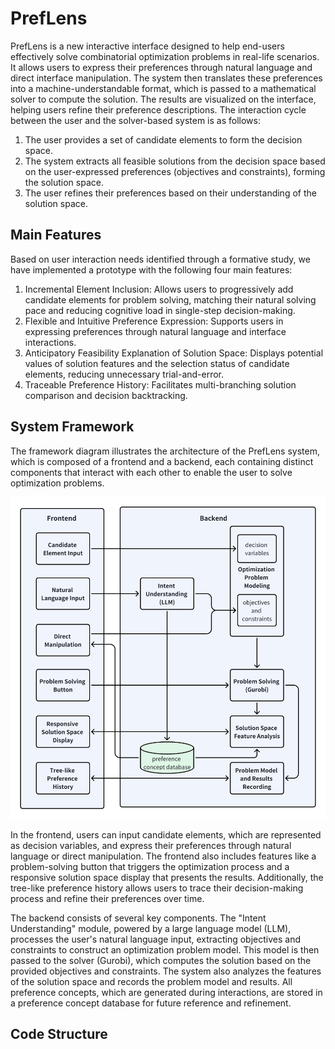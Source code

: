 # PrefLens
PrefLens is a new interactive interface designed to help end-users effectively solve combinatorial optimization problems in real-life scenarios. It allows users to express their preferences through natural language and direct interface manipulation. The system then translates these preferences into a machine-understandable format, which is passed to a mathematical solver to compute the solution. The results are visualized on the interface, helping users refine their preference descriptions. The interaction cycle between the user and the solver-based system is as follows:
1. The user provides a set of candidate elements to form the decision space.
2. The system extracts all feasible solutions from the decision space based on the user-expressed preferences (objectives and constraints), forming the solution space.
3. The user refines their preferences based on their understanding of the solution space.

## Main Features 
Based on user interaction needs identified through a formative study, we have implemented a prototype with the following four main features:
1. Incremental Element Inclusion: Allows users to progressively add candidate elements for problem solving, matching their natural solving pace and reducing cognitive load in single-step decision-making.
2. Flexible and Intuitive Preference Expression: Supports users in expressing preferences through natural language and interface interactions.
3. Anticipatory Feasibility Explanation of Solution Space: Displays potential values of solution features and the selection status of candidate elements, reducing unnecessary trial-and-error.
4. Traceable Preference History: Facilitates multi-branching solution comparison and decision backtracking.

## System Framework
The framework diagram illustrates the architecture of the PrefLens system, which is composed of a frontend and a backend, each containing distinct components that interact with each other to enable the user to solve optimization problems.

![](assets/framework.png)

In the frontend, users can input candidate elements, which are represented as decision variables, and express their preferences through natural language or direct manipulation. The frontend also includes features like a problem-solving button that triggers the optimization process and a responsive solution space display that presents the results. Additionally, the tree-like preference history allows users to trace their decision-making process and refine their preferences over time.

The backend consists of several key components. The "Intent Understanding" module, powered by a large language model (LLM), processes the user's natural language input, extracting objectives and constraints to construct an optimization problem model. This model is then passed to the solver (Gurobi), which computes the solution based on the provided objectives and constraints. The system also analyzes the features of the solution space and records the problem model and results. All preference concepts, which are generated during interactions, are stored in a preference concept database for future reference and refinement.



## Code Structure

